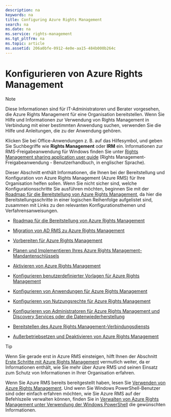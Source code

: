 ```yaml
---
description: na
keywords: na
title: Configuring Azure Rights Management
search: na
ms.date: na
ms.service: rights-management
ms.tgt_pltfrm: na
ms.topic: article
ms.assetid: 206a0bfe-0912-4e0e-aa15-484b000b264c
---
```

# Konfigurieren von Azure Rights Management
> [!NOTE]
> Diese Informationen sind für IT-Administratoren und Berater vorgesehen, die Azure Rights Management für eine Organisation bereitstellen. Wenn Sie Hilfe und Informationen zur Verwendung von Rights Management in Verbindung mit einer bestimmten Anwendung suchen, verwenden Sie die Hilfe und Anleitungen, die zu der Anwendung gehören.
> 
> Klicken Sie bei Office-Anwendungen z. B. auf das Hilfesymbol, und geben Sie Suchbegriffe wie **Rights Management** oder **IRM** ein. Informationen zur RMS-Freigabeanwendung für Windows finden Sie unter [Rights Management sharing application user guide](http://technet.microsoft.com/library/dn339006.aspx) (Rights Management-Freigabeanwendung - Benutzerhandbuch, in englischer Sprache).

Dieser Abschnitt enthält Informationen, die Ihnen bei der Bereitstellung und Konfiguration von Azure Rights Management (Azure RMS) für Ihre Organisation helfen sollen. Wenn Sie nicht sicher sind, welche Konfigurationsschritte Sie ausführen möchten, beginnen Sie mit der [Roadmap für die Bereitstellung von Azure Rights Management](../Topic/Azure_Rights_Management_Deployment_Roadmap.md), da hier die Bereitstellungsschritte in einer logischen Reihenfolge aufgelistet sind, zusammen mit Links zu den relevanten Konfigurationsthemen und Verfahrensanweisungen.

-   [Roadmap für die Bereitstellung von Azure Rights Management](../Topic/Azure_Rights_Management_Deployment_Roadmap.md)

-   [Migration von AD RMS zu Azure Rights Management](../Topic/Migrating_from_AD_RMS_to_Azure_Rights_Management.md)

-   [Vorbereiten für Azure Rights Management](../Topic/Preparing_for_Azure_Rights_Management.md)

-   [Planen und Implementieren Ihres Azure Rights Management-Mandantenschlüssels](../Topic/Planning_and_Implementing_Your_Azure_Rights_Management_Tenant_Key.md)

-   [Aktivieren von Azure Rights Management](../Topic/Activating_Azure_Rights_Management.md)

-   [Konfigurieren benutzerdefinierter Vorlagen für Azure Rights Management](../Topic/Configuring_Custom_Templates_for_Azure_Rights_Management.md)

-   [Konfigurieren von Anwendungen für Azure Rights Management](../Topic/Configuring_Applications_for_Azure_Rights_Management.md)

-   [Konfigurieren von Nutzungsrechte für Azure Rights Management](../Topic/Configuring_Usage_Rights_for_Azure_Rights_Management.md)

-   [Konfigurieren von Administratoren für Azure Rights Management und Discovery Services oder die Datenwiederherstellung](../Topic/Configuring_Super_Users_for_Azure_Rights_Management_and_Discovery_Services_or_Data_Recovery.md)

-   [Bereitstellen des Azure Rights Management-Verbindungsdiensts](../Topic/Deploying_the_Azure_Rights_Management_Connector.md)

-   [Außerbetriebsetzen und Deaktivieren von Azure Rights Management](../Topic/Decommissioning_and_Deactivating_Azure_Rights_Management.md)

> [!TIP]
> Wenn Sie gerade erst in Azure RMS einsteigen, hilft Ihnen der Abschnitt [Erste Schritte mit Azure Rights Management](../Topic/Getting_Started_with_Azure_Rights_Management.md) vermutlich weiter, da er Informationen enthält, wie Sie mehr über Azure RMS und seinen Einsatz zum Schutz von Informationen in Ihrer Organisation erfahren.
> 
> Wenn Sie Azure RMS bereits bereitgestellt haben, lesen Sie [Verwenden von Azure Rights Management](../Topic/Using_Azure_Rights_Management.md). Und wenn Sie Windows PowerShell-Benutzer sind oder einfach erfahren möchten, wie Sie Azure RMS auf der Befehlszeile verwalten können, finden Sie in [Verwalten von Azure Rights Management unter Verwendung der Windows PowerShell](../Topic/Administering_Azure_Rights_Management_by_Using_Windows_PowerShell.md) die gewünschten Informationen.

